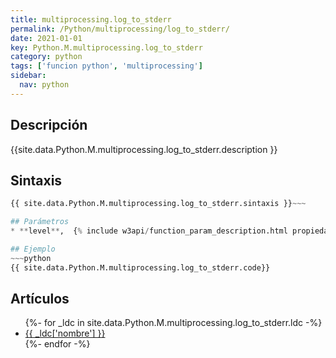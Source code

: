 ```yaml
---
title: multiprocessing.log_to_stderr
permalink: /Python/multiprocessing/log_to_stderr/
date: 2021-01-01
key: Python.M.multiprocessing.log_to_stderr
category: python
tags: ['funcion python', 'multiprocessing']
sidebar: 
  nav: python
---
```


## Descripción
{{site.data.Python.M.multiprocessing.log_to_stderr.description }}

## Sintaxis
~~~python
{{ site.data.Python.M.multiprocessing.log_to_stderr.sintaxis }}~~~

## Parámetros
* **level**,  {% include w3api/function_param_description.html propiedad=site.data.Python.M.multiprocessing.log_to_stderr valor="level" %}

## Ejemplo
~~~python
{{ site.data.Python.M.multiprocessing.log_to_stderr.code}}
~~~

## Artículos
<ul>
{%- for _ldc in site.data.Python.M.multiprocessing.log_to_stderr.ldc -%}
   <li>
       <a href="{{_ldc['url'] }}">{{ _ldc['nombre'] }}</a>
   </li>
{%- endfor -%}
</ul>
